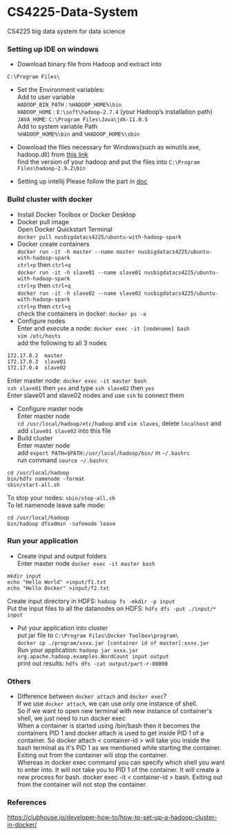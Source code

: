# CS4225-Data-System
CS4225 big data system for data science

### Setting up IDE on windows
* Download binary file from Hadoop and extract into 
```
C:\Program Files\
```
* Set the Environment variables:
<br/> Add to user variable
<br/> `HADOOP_BIN_PATH` : `%HADOOP_HOME%\bin`
<br/> `HADOOP_HOME` : `E:\soft\hadoop-2.7.4` (your Hadoop’s installation path)
<br/> `JAVA_HOME`: `C:\Program Files\Java\jdk-11.0.5`
<br/> Add to system variable Path
<br/> `%HADOOP_HOME%\bin` and `%HADOOP_HOME%\sbin`

* Download the files necessary for Windows(such as winutils.exe, hadoop.dll) from [this link](https://github.com/cdarlint/winutils)
<br/> find the version of your hadoop and put the files into `C:\Program Files\hadoop-2.9.2\bin`

* Setting up intellij
Please follow the part in [doc](https://github.com/CoderStellaJ/CS4225-Data-System/blob/master/setup_IDE_win_macos_linux.docx)

### Build cluster with docker
* Install Docker Toolbox or Docker Desktop
* Docker pull image
<br/> Open Docker Quickstart Terminal
<br/> `docker pull nusbigdatacs4225/ubuntu-with-hadoop-spark`
* Docker create containers
<br/> `docker run -it -h master --name master nusbigdatacs4225/ubuntu-with-hadoop-spark`
<br/> `ctrl+p` then `ctrl+q`
<br/> `docker run -it -h slave01 --name slave01 nusbigdatacs4225/ubuntu-with-hadoop-spark`
<br/> `ctrl+p` then `ctrl+q`
<br/> `docker run -it -h slave02 --name slave02 nusbigdatacs4225/ubuntu-with-hadoop-spark`
<br/> `ctrl+p` then `ctrl+q`
<br/> check the containers in docker: `docker ps -a`
* Configure nodes
<br/> Enter and execute a node: `docker exec -it [nodename] bash`
<br/> `vim /etc/hosts` 
<br/> add the following to all 3 nodes
```
172.17.0.2	master
172.17.0.3	slave01
172.17.0.4	slave02
```
Enter master node: `docker exec -it master bash`
<br/> `ssh slave01` then `yes` and type `ssh slave02` then `yes`
<br/> Enter slave01 and slave02 nodes and use `ssh` to connect them
* Configure master node
<br/> Enter master node
<br/> `cd /usr/local/hadoop/etc/hadoop` and `vim slaves`, delete `localhost` and add `slave01 slave02` into this file
* Build cluster
<br/> Enter master node
<br/> add `export PATH=$PATH:/usr/local/hadoop/bin/` in `~/.bashrc` 
<br/> run command `source ~/.bashrc`
```
cd /usr/local/hadoop
bin/hdfs namenode -format
sbin/start-all.sh
```
To stop your nodes: `sbin/stop-all.sh`
<br/> To let namenode leave safe mode: 
```
cd /usr/local/hadoop
bin/hadoop dfsadmin -safemode leave
```

### Run your application
* Create input and output folders
<br/> Enter master node `docker exec -it master bash`
```
mkdir input
echo "Hello World" >input/f1.txt
echo "Hello Docker" >input/f2.txt
```
Create input directory in HDFS: `hadoop fs -mkdir -p input`
<br/> Put the input files to all the datanodes on HDFS: `hdfs dfs -put ./input/* input`

* Put your application into cluster
<br/> put jar file to `C:\Program Files\Docker Toolbox\program\`
<br/> `docker cp ./program/xxxx.jar [container id of master]:xxxx.jar`
<br/> Run your application: `hadoop jar xxxx.jar org.apache.hadoop.examples.WordCount input output`
<br/> print out results: `hdfs dfs -cat output/part-r-00000`



### Others
* Difference between `docker attach` and `docker exec`?
<br/> If we use `docker attach`, we can use only one instance of shell.
<br/> So if we want to open new terminal with new instance of container's shell, we just need to run docker exec
<br/> When a container is started using /bin/bash then it becomes the containers PID 1 and docker attach is used to get inside PID 1 of a container. So docker attach < container-id > will take you inside the bash terminal as it's PID 1 as we mentioned while starting the container. Exiting out from the container will stop the container.
<br/> Whereas in docker exec command you can specify which shell you want to enter into. It will not take you to PID 1 of the container. It will create a new process for bash. docker exec -it < container-id > bash. Exiting out from the container will not stop the container.  

### References
https://clubhouse.io/developer-how-to/how-to-set-up-a-hadoop-cluster-in-docker/
